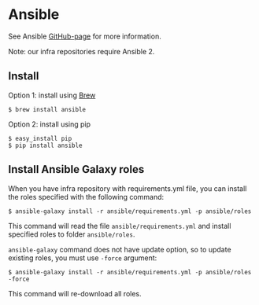 # Ansible

See Ansible [GitHub-page](https://github.com/ansible/ansible) for more information.

Note: our infra repositories require Ansible 2.

## Install

Option 1: install using [Brew](brew.md)

```shell
$ brew install ansible
```

Option 2: install using pip

```shell
$ easy_install pip
$ pip install ansible
```

## Install Ansible Galaxy roles

When you have infra repository with requirements.yml file, you can install the roles specified with the following command:

```shell
$ ansible-galaxy install -r ansible/requirements.yml -p ansible/roles
```

This command will read the file `ansible/requirements.yml` and install specified roles to folder `ansible/roles`.

`ansible-galaxy` command does not have update option, so to update existing roles, you must use `-force` argument:

```shell
$ ansible-galaxy install -r ansible/requirements.yml -p ansible/roles -force
```

This command will re-download all roles.
